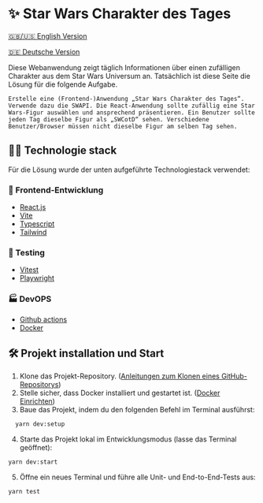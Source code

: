 # ✨ Star Wars Charakter des Tages

[🇬🇧/🇺🇸 English Version](README.en.md)

[🇩🇪 Deutsche Version](README.md)

Diese Webanwendung zeigt täglich Informationen über einen zufälligen Charakter aus dem Star Wars Universum an.
Tatsächlich ist diese Seite die Lösung für die folgende Aufgabe.

```
Erstelle eine (Frontend-)Anwendung „Star Wars Charakter des Tages“. Verwende dazu die SWAPI. Die React-Anwendung sollte zufällig eine Star Wars-Figur auswählen und ansprechend präsentieren. Ein Benutzer sollte jeden Tag dieselbe Figur als „SWCotD“ sehen. Verschiedene Benutzer/Browser müssen nicht dieselbe Figur am selben Tag sehen.
```

## 🧑‍💻 Technologie stack

Für die Lösung wurde der unten aufgeführte Technologiestack verwendet:

### 🎨 Frontend-Entwicklung
- [React.js](https://react.dev/learn)
- [Vite](https://vitejs.dev/guide/)
- [Typescript](https://www.typescriptlang.org/docs/)
- [Tailwind](https://tailwindcss.com/docs/installation)

### 🧪 Testing
- [Vitest](https://vitest.dev/guide/)
- [Playwright](https://playwright.dev/docs/intro)

### 🏭 DevOPS
- [Github actions](https://docs.github.com/en/actions/writing-workflows/quickstart)
- [Docker](https://www.docker.com/get-started/)

## 🛠️ Projekt installation und Start
1. Klone das Projekt-Repository. ([Anleitungen zum Klonen eines GitHub-Repositorys](https://docs.github.com/en/repositories/creating-and-managing-repositories/cloning-a-repository))
2. Stelle sicher, dass Docker installiert und gestartet ist. ([Docker Einrichten](https://www.docker.com/get-started/))
3. Baue das Projekt, indem du den folgenden Befehl im Terminal ausführst:
```bash
  yarn dev:setup
```
4. Starte das Projekt lokal im Entwicklungsmodus (lasse das Terminal geöffnet):
```bash
yarn dev:start
```
5. Öffne ein neues Terminal und führe alle Unit- und End-to-End-Tests aus:
```bash
yarn test
```
